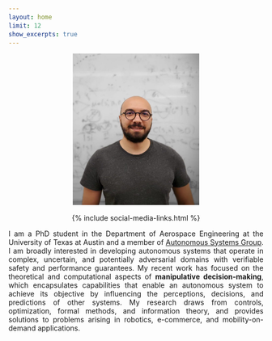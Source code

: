 ```yaml
---
layout: home
limit: 12
show_excerpts: true
---
```

<p align="center">
<img src="yagiz_savas_photo_2.jpeg" width="250"/>
</p>
<p align="center">
 {% include social-media-links.html %} 
</p>

<p align = "justify"> I am a PhD student in the Department of Aerospace Engineering at the University of Texas at Austin and a member of <a href='https://www.ae.utexas.edu/facultysites/topcu/wiki/index.php/Main_Page'>Autonomous Systems Group</a>. I am broadly interested in developing autonomous systems that operate in complex, uncertain, and potentially adversarial domains with verifiable safety and performance guarantees. My recent work has focused on the theoretical and computational aspects of <b>manipulative decision-making</b>, which encapsulates capabilities that enable an autonomous system to achieve its objective by influencing the perceptions, decisions, and predictions of other systems. My research draws from controls, optimization, formal methods, and information theory, and provides solutions to problems arising in robotics, e-commerce, and mobility-on-demand applications.</p>

